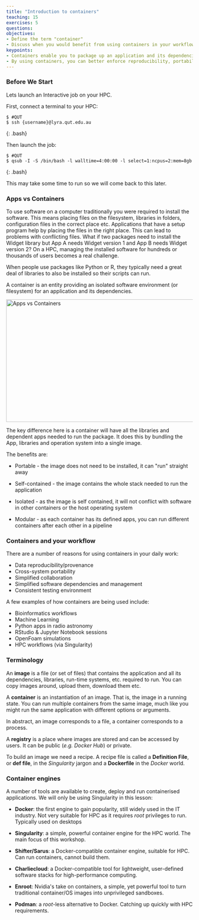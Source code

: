```yaml
---
title: "Introduction to containers"
teaching: 15
exercises: 5
questions:
objectives:
- Define the term "container"
- Discuss when you would benefit from using containers in your workflow
keypoints:
- Containers enable you to package up an application and its dependencies.
- By using containers, you can better enforce reproducibility, portability and share-ability of your computational workflows.
---
```


### Before We Start
Lets launch an Interactive job on your HPC.

First, connect a terminal to your HPC:

```
$ #QUT
$ ssh {username}@lyra.qut.edu.au
```
{: .bash}

Then launch the job:
 
```
$ #QUT
$ qsub -I -S /bin/bash -l walltime=4:00:00 -l select=1:ncpus=2:mem=8gb
```
{: .bash}
 
This may take some time to run so we will come back to this later.

### Apps vs Containers

To use software on a computer traditionally you were required to install the software. This means placing files on the filesystem, libraries in folders, configuration files in the correct place etc. Applications that have a setup program help by placing the files in the right place. This can lead to problems with conflicting files. What if two packages need to install the Widget library but App A needs Widget version 1 and App B needs Widget version 2? On a HPC, managing the installed software for hundreds or thousands of users becomes a real challenge.

When people use packages like Python or R, they typically need a great deal of libraries to also be installed so their scripts can run.

A container is an entity providing an isolated software environment (or filesystem) for an application and its dependencies.  

<img src="{{ page.root }}/fig/container_diagram.png" alt="Apps vs Containers" width="619" height="331"/>

The key difference here is a container will have all the libraries and dependent apps needed to run the package. It does this by bundling the App, libraries and operation system into a single image.

The benefits are:

* Portable - the image does not need to be installed, it can "run" straight away

* Self-contained - the image contains the whole stack needed to run the application

* Isolated - as the image is self contained, it will not conflict with software in other containers or the host operating system

* Modular - as each container has its defined apps, you can run different containers after each other in a pipeline


### Containers and your workflow

There are a number of reasons for using containers in your daily work:

* Data reproducibility/provenance
* Cross-system portability
* Simplified collaboration
* Simplified software dependencies and management
* Consistent testing environment

A few examples of how containers are being used include:

* Bioinformatics workflows
* Machine Learning 
* Python apps in radio astronomy
* RStudio & Jupyter Notebook sessions
* OpenFoam simulations
* HPC workflows (via Singularity)

### Terminology

An **image** is a file (or set of files) that contains the application and all its dependencies, libraries, run-time systems, etc. required to run.  You can copy images around, upload them, download them etc.

A **container** is an instantiation of an image.  That is, the image in a running state.  You can run multiple containers from the same image, much like you might run the same application with different options or arguments.

In abstract, an image corresponds to a file, a container corresponds to a process.

A **registry** is a place where images are stored and can be accessed by users.  It can be public (*e.g.* *Docker Hub*) or private.

To build an image we need a recipe.  A recipe file is called a **Definition File**, or **def file**, in the *Singularity* jargon and a **Dockerfile** in the *Docker* world.


### Container engines

A number of tools are available to create, deploy and run containerised applications.  We will only be using Singularity in this lesson:

* **Docker**: the first engine to gain popularity, still widely used in the IT industry.  Not very suitable for HPC as it requires *root* privileges to run. Typically used on desktops

* **Singularity**: a simple, powerful container engine for the HPC world.  The main focus of this workshop.

* **Shifter/Sarus**: a Docker-compatible container engine, suitable for HPC.  Can run containers, cannot build them.

* **Charliecloud**: a Docker-compatible tool for lightweight, user-defined software stacks for high-performance computing.

* **Enroot**: Nvidia's take on containers, a simple, yet powerful tool to turn traditional container/OS images into unprivileged sandboxes.

* **Podman**: a *root*-less alternative to Docker.  Catching up quickly with HPC requirements.
